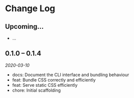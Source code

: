 # Change Log

## Upcoming...

- ... <!-- Add new lines here. Version number will be decided later -->

## 0.1.0 – 0.1.4

_2020-03-10_

- docs: Document the CLI interface and bundling behaviour
- feat: Bundle CSS correctly and efficiently
- feat: Serve static CSS efficiently
- chore: Initial scaffolding
